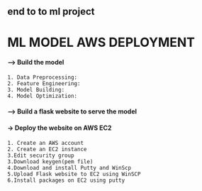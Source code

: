 ## end to to ml project

# ML MODEL AWS DEPLOYMENT

#### --> Build the model
    1. Data Preprocessing:
    2. Feature Engineering:
    3. Model Building:
    4. Model Optimization:


#### --> Build a flask website to serve the model
#### -> Deploy the website on AWS EC2
    1. Create an AWS account
    2. Create an EC2 instance
    3.Edit security group
    3.Download keygen(pem file)
    4.Download and install Putty and WinScp
    5.Upload Flask website to EC2 using WinSCP
    6.Install packages on EC2 using putty

